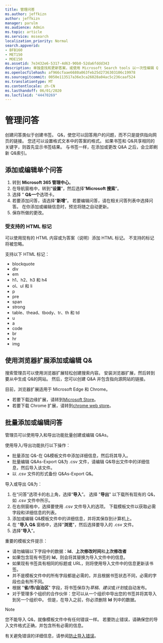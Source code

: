 ```yaml
---
title: 管理问答
ms.author: jeffkizn
author: jeffkizn
manager: parulm
ms.audience: Admin
ms.topic: article
ms.service: mssearch
localization_priority: Normal
search.appverid:
- BFB160
- MET150
- MOE150
ms.assetid: 7e3432e6-5317-4d63-90b0-52da6fddd343
description: 单独查找和更新答案，或使用 Microsoft Search tools 以一次性编辑 Q&。
ms.openlocfilehash: af966cfaae6680a063feb25d2736303106c19978
ms.sourcegitcommit: 0050e113517a36e3ca26028a04ac5c236caaf524
ms.translationtype: MT
ms.contentlocale: zh-CN
ms.lasthandoff: 06/01/2020
ms.locfileid: "44470269"
---
```

# <a name="manage-qas"></a>管理问答

创建问答类似于创建书签。 Q&，使您可以回答用户的问题，而不只是提供指向网页的链接。 您还可以设置格式文本中的答案的格式。 如果书签和 Q&共享相同的关键字，则首先显示书签结果。 与书签一样，在添加或更改 Q&A 之后，会立即刷新 Q&索引。

## <a name="add-or-edit-a-single-qa"></a>添加或编辑单个问答

1. 转到 **Microsoft 365 管理中心**。
1. 在导航窗格中，转到“**设置**”，然后选择“**Microsoft 搜索**”。
1. 选择 " **Q&一个**选项卡。
1. 若要添加问答，请选择“**新增**”。
若要编辑问答，请在相关问答列表中选择问答。 在你添加或编辑信息时，预览将随之自动更新。
1. 保存所做的更改。

### <a name="supported-html-tags"></a>受支持的 HTML 标记

可以使用现有的 HTML 内容或为答案（说明）添加 HTML 标记。 不支持的标记将被忽略。

支持以下 HTML 标记：

- blockquote
- div
- em
- h1、h2、h3 和 h4
- ol、ul 和 li
- p
- pre
- span
- strong
- table、thead、tbody、tr、th 和 td
- u
- a
- code
- br
- hr
- img

## <a name="add-or-edit-qas-using-browser-extensions"></a>使用浏览器扩展添加或编辑 Q&

搜索管理员可以使用浏览器扩展轻松创建搜索内容。 安装浏览器扩展，然后转到要从中生成 Q&的网站。 然后，您可以创建 Q&A 并包含指向源网站的链接。

目前，浏览器扩展适用于 Microsoft Edge 和 Chrome。

- 若要下载边缘扩展，请转到[Microsoft Store](https://www.microsoft.com/p/microsoft-search-content-creator/9nrqdbcbwq55?activetab=pivot:overviewtab)。
- 若要下载 Chrome 扩展，请转到[chrome web store](https://chrome.google.com/webstore/detail/microsoft-search-content/nocnablpaoeecfmfnjoheefkogmleipm)。

## <a name="bulk-add-or-edit-qas"></a>批量添加或编辑问答

管理员可以使用导入和导出功能批量创建或编辑 Q&As。

使用导入/导出功能执行以下操作：

- 批量添加 Q&-在 Q&模板文件中添加详细信息，然后将其导入。
- 批量编辑 Q&As-Export Q&为 .csv 文件，请编辑 Q&导出文件中的详细信息，然后导入该文件。
- 以 .csv 文件的形式备份 Q&As-Export Q&。

导入或导出 Q&为：

1. 在“问答”选项卡的右上角，选择“**导入**”。
选择 "**导出**" 以下载所有现有的 Q&，如 .csv 文件中所示。
1. 在右侧窗格中，选择要使用 .csv 文件导入的选项。 下载模板文件以获取必需字段和详细信息的列表。
1. 添加或编辑 Q&模板文件中的详细信息，并将其保存到计算机上。
1. 在 "**导入 Q&** 窗格中，选择"**浏览**"，然后选择要导入的 .csv 文件。
1. 选择“**导入**”。

重要的模板文件提示：

- 请勿编辑以下字段中的数据：**Id**、**上次修改时间**和**上次修改者**
- 如果包含现有书签的 **Id**，则会将其替换为导入文件中的信息。
- 如果现有书签具有相同的标题或 URL，则将使用导入文件中的信息更新该书签。
- 并不是模板文件中的所有字段都是必需的，并且根据书签状态不同，必需的字段也会有所不同。
- 根据 "**省/市/自治区**" 字段，将书签保存为*草稿*、*建议*或*计划*或自动发布。
- 对于管理多个组织的合作伙伴：您可以从一个组织中导出您的书签并将其导入到另一个组织中。 但是，在导入之前，你必须删除 **Id** 列中的数据。

> [!NOTE]
> 您不能导入 Q&，就像模板文件中有任何错误一样。 若要防止错误，请确保您的导入文件格式正确，并包含所有必需的信息。

有关避免错误的详细信息，请参阅[防止导入错误](manage-bookmarks.md#prevent-import-errors)。
